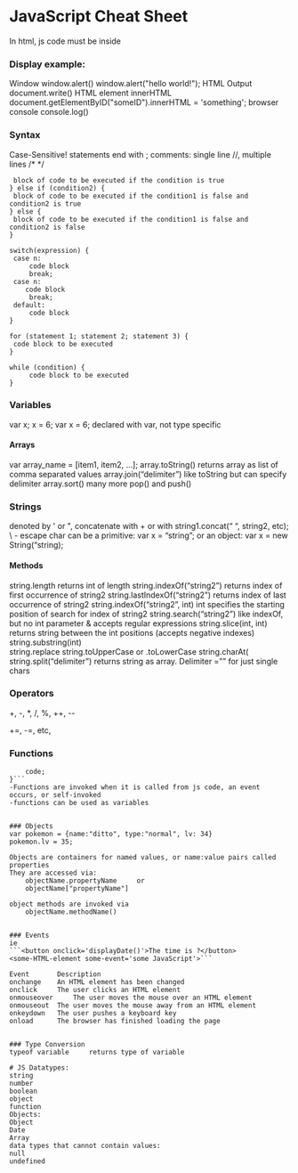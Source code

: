# JavaScript Cheat Sheet
In html, js code must be inside <script> tags
	-can be placed in <body> or <head> section
	-or linked to externally via <script src="path_to_script.js"></script>


### Display				example:
Window		window.alert()		window.alert("hello world!");
HTML Output		document.write()
HTML element	innerHTML		document.getElementByID("someID").innerHTML = 'something';
browser console	console.log()


### Syntax
Case-Sensitive!
statements end with ;
comments: single line //, multiple lines /* */
```if (condition) {
 block of code to be executed if the condition is true
} else if (condition2) {
 block of code to be executed if the condition1 is false and condition2 is true
} else {
 block of code to be executed if the condition1 is false and condition2 is false
}
```
```
switch(expression) {
 case n:
	 code block
	 break;
 case n:
 	code block
	 break;
 default:
	 code block
} 
```
```
for (statement 1; statement 2; statement 3) {
 code block to be executed
}
```
```
while (condition) {
	 code block to be executed
}
```

### Variables
var x;	x = 6;	var x = 6;
declared with var, not type specific

#### Arrays
var array_name = [item1, item2, ...];
array.toString()			returns array as list of comma separated values
array.join(“delimiter”)		like toString but can specify delimiter
array.sort()
many more
pop() and push()

### Strings
denoted by ' or ", concatenate with + or with string1.concat(“ “, string2, etc);
\ - escape char
can be a primitive:	var x = “string”;
or an object:		var x = new String(“string);

#### Methods
string.length				returns int of length
string.indexOf(“string2”)		returns index of first occurrence of string2
string.lastIndexOf(“string2”)		returns index of last occurrence of string2
string.indexOf(“string2”, int)	int specifies the starting position of search for index of string2
string.search(“string2”)		like indexOf, but no int parameter & accepts regular expressions
string.slice(int, int)			returns string between the int positions (accepts negative indexes)
string.substring(int)		
string.replace
string.toUpperCase or .toLowerCase
string.charAt(
string.split(“delimiter”)		returns string as array. Delimiter =”” for just single chars


### Operators
+, -, *, /, %, ++, --

+=, -=, etc,


### Functions
```function functionName(params, etc) {
	code;
}```
-Functions are invoked when it is called from js code, an event occurs, or self-invoked
-functions can be used as variables


### Objects
var pokemon = {name:"ditto", type:"normal", lv: 34}
pokemon.lv = 35;

Objects are containers for named values, or name:value pairs called properties
They are accessed via:
	objectName.propertyName 	or
	objectName["propertyName"]

object methods are invoked via
	objectName.methodName()


### Events
ie 
```<button onclick='displayDate()'>The time is ?</button>
<some-HTML-element some-event='some JavaScript'>```

Event 		Description
onchange 	An HTML element has been changed
onclick 	The user clicks an HTML element
onmouseover 	The user moves the mouse over an HTML element
onmouseout 	The user moves the mouse away from an HTML element
onkeydown 	The user pushes a keyboard key
onload 		The browser has finished loading the page


### Type Conversion
typeof variable 	returns type of variable

# JS Datatypes:
string
number 
boolean 
object 
function 
Objects:
Object 
Date 
Array 
data types that cannot contain values:
null 
undefined 
